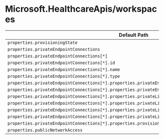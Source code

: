 # Microsoft.HealthcareApis/workspaces

| Default Path | Alias |
|---|---|
| `properties.provisioningState` | `Microsoft.HealthcareApis/workspaces/provisioningState` |
| `properties.privateEndpointConnections` | `Microsoft.HealthcareApis/workspaces/privateEndpointConnections` |
| `properties.privateEndpointConnections[*]` | `Microsoft.HealthcareApis/workspaces/privateEndpointConnections[*]` |
| `properties.privateEndpointConnections[*].id` | `Microsoft.HealthcareApis/workspaces/privateEndpointConnections[*].id` |
| `properties.privateEndpointConnections[*].name` | `Microsoft.HealthcareApis/workspaces/privateEndpointConnections[*].name` |
| `properties.privateEndpointConnections[*].type` | `Microsoft.HealthcareApis/workspaces/privateEndpointConnections[*].type` |
| `properties.privateEndpointConnections[*].properties.privateEndpoint` | `Microsoft.HealthcareApis/workspaces/privateEndpointConnections[*].privateEndpoint` |
| `properties.privateEndpointConnections[*].properties.privateEndpoint.id` | `Microsoft.HealthcareApis/workspaces/privateEndpointConnections[*].privateEndpoint.id` |
| `properties.privateEndpointConnections[*].properties.privateLinkServiceConnectionState` | `Microsoft.HealthcareApis/workspaces/privateEndpointConnections[*].privateLinkServiceConnectionState` |
| `properties.privateEndpointConnections[*].properties.privateLinkServiceConnectionState.status` | `Microsoft.HealthcareApis/workspaces/privateEndpointConnections[*].privateLinkServiceConnectionState.status` |
| `properties.privateEndpointConnections[*].properties.privateLinkServiceConnectionState.description` | `Microsoft.HealthcareApis/workspaces/privateEndpointConnections[*].privateLinkServiceConnectionState.description` |
| `properties.privateEndpointConnections[*].properties.privateLinkServiceConnectionState.actionsRequired` | `Microsoft.HealthcareApis/workspaces/privateEndpointConnections[*].privateLinkServiceConnectionState.actionsRequired` |
| `properties.privateEndpointConnections[*].properties.provisioningState` | `Microsoft.HealthcareApis/workspaces/privateEndpointConnections[*].provisioningState` |
| `properties.publicNetworkAccess` | `Microsoft.HealthcareApis/workspaces/publicNetworkAccess` |

